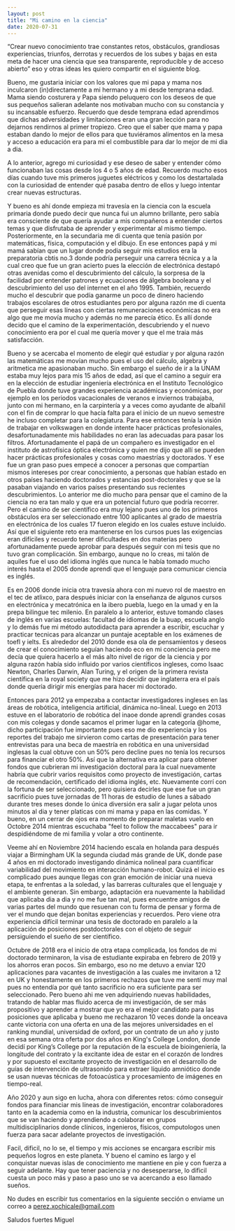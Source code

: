 ```yaml
---
layout: post
title: "Mi camino en la ciencia"
date: 2020-07-31
---
```

“Crear nuevo conocimiento trae constantes retos, obstáculos, 
grandiosas experiencias, triunfos, derrotas y recuerdos de los subes y bajas 
en esta meta de hacer una ciencia que sea transparente, reproducible 
y de acceso abierto” eso y otras ideas les quiero compartir en el siguiente blog.
 
Bueno, me gustaria iniciar con los valores que mi papa y mama
nos inculcaron (in)directamente a mi hermano y a mi desde temprana edad.
Mama siendo costurera y Papa siendo peluquero con los 
deseos de que sus pequeños salieran adelante nos motivaban mucho
con su constancia y su incansable esfuerzo. 
Recuerdo que desde temprana edad aprendimos que dichas adversidades
y limitaciones eran una gran lección para no dejarnos rendirnos
al primer tropiezo. Creo que el saber que mama y papa estaban dando lo
mejor de ellos para que tuviéramos alimentos en la mesa y acceso 
a educación era para mi el combustible para dar lo mejor de mi dia a dia. 

A lo anterior, agrego mi curiosidad y ese deseo de saber y entender cómo 
funcionaban las cosas desde los 4 o 5 años de edad. 
Recuerdo mucho esos días cuando tuve mis primeros juguetes eléctricos
y como los destartalada con la curiosidad de entender qué pasaba 
dentro de ellos y luego intentar crear nuevas estructuras.

Y bueno es ahí donde empieza mi travesía en la ciencia con la escuela primaria 
donde puedo decir que nunca fui un alumno brillante, pero sabía era consciente 
de que quería ayudar a mis compañeros a entender ciertos temas y que disfrutaba 
de aprender y experimentar al mismo tiempo. Posteriormente, en la secundaria 
me di cuenta que tenía pasión por matemáticas, física, computación y el dibujo. 
En ese entonces papá y mi mamá sabían que un lugar donde podia seguir mis estudios 
era la preparatoria cbtis no.3 donde podría perseguir una carrera técnica y a 
la cual creo que fue un gran acierto pues la elección de electrónica destapó 
otras avenidas como el descubrimiento del cálculo, la sorpresa de la facilidad 
por entender patrones y ecuaciones de álgebra booleana y el descubrimiento 
del uso del internet en el año 1995. 
También, recuerdo mucho el descubrir que podía ganarme un poco de dinero 
haciendo trabajos escolares de otros estudiantes pero por alguna razón 
me di cuenta que perseguir esas líneas con ciertas remuneraciones económicas 
no era algo que me movía mucho y además no me parecía ético. Es allí donde 
decido que el camino de la experimentación, descubriendo y el nuevo conocimiento
era por el cual me quería mover y que el me traia más satisfacción. 

Bueno y se acercaba el momento de
elegir qué estudiar y por alguna razón las matemáticas me movían mucho 
pues el uso del cálculo, algebra y aritmetica me apasionaban mucho. 
Sin embargo el sueño de ir a la UNAM estaba muy lejos para mis 15 años de edad, 
así que el camino a seguir era en la elección de estudiar ingeniería electrónica
en el Instituto Tecnológico de Puebla donde tuve grandes experiencia 
académicas y económicas, por ejemplo en los periodos vacacionales de veranos
e inviernos trabajaba, junto con mi hermano, en la carpintería y a veces 
como ayudante de albañil con el fin de comprar lo que hacía falta 
para el inicio de un nuevo semestre he incluso completar para la colegiatura.
Para ese entonces tenía la visión de trabajar en volkswagen
en donde intente hacer prácticas profesionales, desafortunadamente
mis habilidades no eran las adecuadas para pasar los filtros.
Afortunadamente el papá de un compañero es investigador 
en el instituto de astrofísica óptica electrónica y quien
me dijo que allí se pueden hacer prácticas profesionales 
y cosas como maestrías y doctorados.
Y ese fue un gran paso pues empecé a conocer a personas
que compartían mismos intereses por crear conocimiento, 
a personas que habían estado en otros países haciendo doctorados
y estancias post-doctorales y que se la pasaban viajando en
varios países presentando sus recientes descubrimientos.
Lo anterior me dio mucho para pensar que el
camino de la ciencia no era tan malo y que era 
un potencial futuro que podría recorrer.
Pero el camino de ser científico era muy lejano 
pues uno de los primeros obstáculos era ser 
seleccionado entre 100 aplicantes al grado de 
maestría en electrónica de los cuales 17 fueron elegido 
en los cuales estuve incluido.
Así que el siguiente reto era mantenerse en los cursos 
pues las exigencias eran difíciles y recuerdo tener 
dificultades en dos materias pero afortunadamente 
puede aprobar para después seguir con mi tesis que no tuvo 
gran complicación. Sin embargo, aunque no lo creas, 
mi talón de aquiles fue el uso del idioma inglés que nunca le había 
tomado mucho interés hasta el 2005 donde aprendí que el lenguaje para 
comunicar ciencia es inglés. 

Es en 2006 donde inicia otra travesía ahora con mi nuevo rol
de maestro en el tec de atlixco, para después iniciar con 
la enseñanza de algunos cursos en electrónica y mecatrónica 
en la ibero puebla, luego en la umad y en la prepa
bilingue tec milenio. En paralelo a lo anterior, estuve
tomando clases de inglés en varias escuelas: facultad de idiomas 
de la buap, escuela anglo y lo demás fue mi método
autodidacta para aprender a escribir, escuchar y practicar 
tecnicas para alcanzar un puntaje aceptable en los exámenes 
de toefl y ielts. 
Es alrededor del 2010 donde esa ola de pensamientos y 
deseos de crear el conocimiento seguían haciendo eco en mi 
conciencia pero me decía que quiera hacerlo a el más alto nivel 
de rigor de la ciencia y por alguna razón había sido influido 
por varios científicos ingleses, como Isaac Newton, Charles Darwin, 
Alan Turing, y el origen de la primera revista científica 
en la royal society que me hizo decidir que inglaterra 
era el país donde quería dirigir mis energías para hacer 
mi doctorado.

Entonces para 2012 ya empezaba a contactar investigadores 
ingleses en las áreas de robótica, inteligencia artificial, 
dinámica no-lineal. Luego en 2013 estuve en el laboratorio
de robótica del inaoe donde aprendí grandes cosas con mis colegas
y donde sacamos el primer lugar en la categoría @home, dicho
participación fue importante pues eso me dio experiencia 
y los reportes del trabajo me sirvieron como cartas
de presentación para tener entrevistas 
para una beca de maestría en robótica en una universidad inglesas la cual 
obtuve con un 50% pero decline pues no tenía los recursos para financiar 
el otro 50%. Así que la alternativa era aplicar para obtener
fondos que cubrieran mi investigación doctoral para la cual 
nuevamente habría que cubrir varios requisitos como 
proyecto de investigación, cartas de recomendación, certificado
del idioma inglés, etc. Nuevamente corrí con la fortuna de ser
seleccionado, pero quisiera decirles que ese fue un gran 
sacrificio pues tuve jornadas de 11 horas de estudio de 
lunes a sábado durante tres meses donde lo única diversión 
era salir a jugar pelota unos minutos al dia y tener platicas
con mi mama y papa en las comidas.
Y bueno, en un cerrar de ojos era momento de preparar
maletas vuelo en Octobre 2014 mientras escuchaba 
"feel to follow the maccabees" para ir despidiéndome 
de mi familia y volar a otro continente. 

Veeme ahí en Noviembre 2014 haciendo escala en holanda para 
después viajar a Birmingham UK la segunda ciudad más grande
de UK, donde pase 4 años en mi doctorado investigando 
dinámica nolineal para cuantificar variabilidad del movimiento
en interacción humano-robot. Quizá el inicio es complicado
pues aunque llegas con gran emoción de iniciar una nueva etapa,
te enfrentas a la soledad, y las barreras culturales
que el lenguaje y el ambiente generan. Sin embargo, adaptación
era nuevamente la habilidad que aplicaba dia a dia y no me fue
tan mal, pues encuentre amigos de varias partes del mundo que
resuenan con tu forma de pensar y forma de ver el mundo que
dejan bonitas experiencias y recuerdos. 
Pero viene otra experiencia difícil
terminar una tesis de doctorado en paralelo a la aplicación 
de posiciones postdoctorales con el objeto de seguir 
persiguiendo el sueño de ser científico. 

Octubre de 2018 era el inicio de otra etapa complicada, los fondos
de mi doctorado terminaron, la visa de estudiante expiraba en 
febrero de 2019 y los ahorros eran pocos. Sin embargo, eso no
me detuvo a enviar 120 aplicaciones para vacantes de investigación
a las cuales me invitaron a 12 en UK y honestamente en los primeros
rechazos que tuve me sentí muy mal pues no entendía por qué 
tanto sacrificio no era suficiente para ser seleccionado. Pero 
bueno ahi me ven adquiriendo nuevas habilidades, tratando
de hablar mas fluido acerca de mi investigación, de ser 
más propositivo y aprender a mostrar que yo era el mejor candidato
para las posiciones que aplicaba y bueno me rechazaron 
10 veces donde la onceava cante victoria con una oferta en una
de las mejores universidades en el ranking mundial, universidad 
de oxford, por un contrato de un año y justo en esa
semana otra oferta por dos años en King's College London, 
donde decidí por King’s College por la reputación de la escuela
de bioingeniería, la longitude del contrato y la excitante idea 
de estar en el corazón de londres y por supuesto el excitante 
proyecto de investigación en el desarrollo de guías de intervención 
de ultrasonido para extraer líquido amniótico donde se usan nuevas 
técnicas de fotoacústica y procesamiento de imágenes en tiempo-real.

Año 2020 y aun sigo en lucha, ahora con diferentes retos: 
cómo conseguir fondos para financiar mis líneas de investigación, 
encontrar colaboradores tanto en la academia como en la industria,
comunicar los descubrimientos que se van haciendo
y aprendiendo a colaborar en grupos multidisciplinarios
donde clínicos, ingenieros, físicos, computologos
unen fuerza para sacar adelante proyectos de investigación.

Facil, dificil, no lo se, el tiempo y mis acciones se encargara escribir 
mis pequeños logros en este planeta. 
Y bueno el camino es largo y el conquistar nuevas islas 
de conocimiento me mantiene en pie y con fuerza a seguir
adelante. Hay que tener paciencia y no desesperarse, 
lo dificil cuesta un poco más y paso a paso uno se va acercando
a eso llamado sueños.

No dudes en escribir tus comentarios en la siguiente sección o 
enviame un correo a perez.xochicale@gmail.com

Saludos fuertes
Miguel
